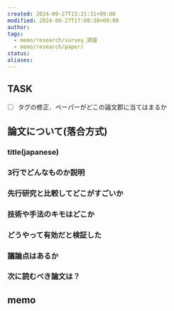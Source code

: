 ```yaml
---
created: 2024-09-27T13:21:31+09:00
modified: 2024-09-27T17:08:30+09:00
author: 
tags:
  - memo/research/survey_調査
  - memo/research/paper/
status: 
aliases: 
---
```

## TASK
- [ ] タグの修正．ペーパーがどこの論文郡に当てはまるか

## 論文について(落合方式)
### title(japanese)
### 3行でどんなものか説明
### 先行研究と比較してどこがすごいか
### 技術や手法のキモはどこか
### どうやって有効だと検証した
### 議論点はあるか
### 次に読むべき論文は？

## memo 